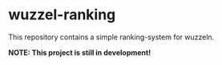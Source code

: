 # wuzzel-ranking
This repository contains a simple ranking-system for wuzzeln.

**NOTE: This project is still in development!**
